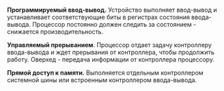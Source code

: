 **Программируемый ввод-вывод.** Устройство выполняет ввод-вывод и устанавливает соответствующие биты в регистрах состояния ввода-вывода. Процессор постоянно должен следить за состоянием - снижается производительность.

**Управляемый прерыванием**. Процессор отдает задачу контроллеру ввода-вывода и ждет прерывания от контроллера, чтобы продолжить работу. Оверхед - передача информации от контроллера процессору. 

**Прямой доступ к памяти.** Выполняется отдельным контроллером системной шины или встроенным контроллером ввода-вывода. 